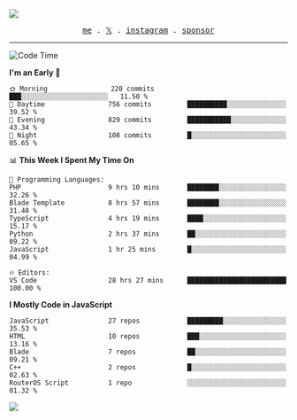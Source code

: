 <img style="bottom: 800px;" src="https://imgur.com/rilHVxA.png"/>
<p align="center">
  <samp>
    <a href="https://fayln.com">me</a> .
    <!-- <a href="https://fayln.com/projects">projects</a> . -->
    <a href="https://go.fayln.com/twitter">𝕏</a> .
    <a href="https://go.fayln.com/instagram">instagram</a> .
<!--     <a href="https://go.fayln.com/polywork">polywork</a> . -->
    <a href="https://github.com/sponsors/faridhnzz">sponsor</a>
  </samp>
</p>

---
<!--START_SECTION:waka-->
![Code Time](http://img.shields.io/badge/Code%20Time-3%2C496%20hrs%204%20mins-blue)

**I'm an Early 🐤** 

```text
🌞 Morning                220 commits         ███░░░░░░░░░░░░░░░░░░░░░░   11.50 % 
🌆 Daytime                756 commits         ██████████░░░░░░░░░░░░░░░   39.52 % 
🌃 Evening                829 commits         ███████████░░░░░░░░░░░░░░   43.34 % 
🌙 Night                  108 commits         █░░░░░░░░░░░░░░░░░░░░░░░░   05.65 % 
```


📊 **This Week I Spent My Time On** 

```text
💬 Programming Languages: 
PHP                      9 hrs 10 mins       ████████░░░░░░░░░░░░░░░░░   32.26 % 
Blade Template           8 hrs 57 mins       ████████░░░░░░░░░░░░░░░░░   31.48 % 
TypeScript               4 hrs 19 mins       ████░░░░░░░░░░░░░░░░░░░░░   15.17 % 
Python                   2 hrs 37 mins       ██░░░░░░░░░░░░░░░░░░░░░░░   09.22 % 
JavaScript               1 hr 25 mins        █░░░░░░░░░░░░░░░░░░░░░░░░   04.99 % 

🔥 Editors: 
VS Code                  28 hrs 27 mins      █████████████████████████   100.00 % 
```

**I Mostly Code in JavaScript** 

```text
JavaScript               27 repos            █████████░░░░░░░░░░░░░░░░   35.53 % 
HTML                     10 repos            ███░░░░░░░░░░░░░░░░░░░░░░   13.16 % 
Blade                    7 repos             ██░░░░░░░░░░░░░░░░░░░░░░░   09.21 % 
C++                      2 repos             █░░░░░░░░░░░░░░░░░░░░░░░░   02.63 % 
RouterOS Script          1 repo              ░░░░░░░░░░░░░░░░░░░░░░░░░   01.32 % 
```




<!--END_SECTION:waka-->

![](https://hit.yhype.me/github/profile?user_id=29797712)
